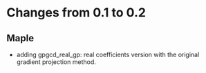 # Changes from 0.1 to 0.2 #

## Maple ##

  * adding gpgcd\_real\_gp: real coefficients version with the original gradient projection method.